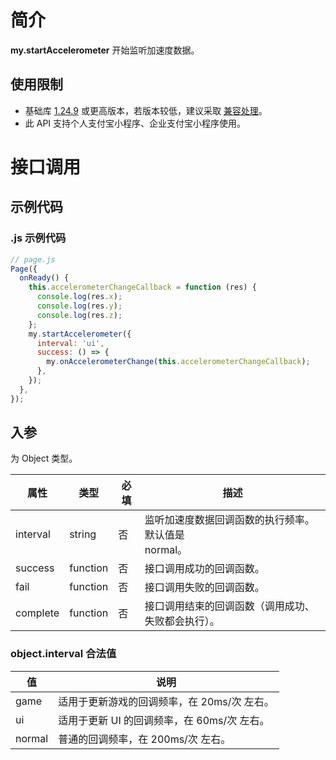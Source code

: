 # 简介

**my.startAccelerometer** 开始监听加速度数据。

## 使用限制

- 基础库 [1.24.9](https://opendocs.alipay.com/mini/framework/lib) 或更高版本，若版本较低，建议采取 [兼容处理](https://opendocs.alipay.com/mini/framework/compatibility)。
- 此 API 支持个人支付宝小程序、企业支付宝小程序使用。

# 接口调用

## 示例代码

### .js 示例代码

```javascript
// page.js
Page({
  onReady() {
    this.accelerometerChangeCallback = function (res) {
      console.log(res.x);
      console.log(res.y);
      console.log(res.z);
    };
    my.startAccelerometer({
      interval: 'ui',
      success: () => {
        my.onAccelerometerChange(this.accelerometerChangeCallback);
      },
    });
  },
});
```

## 入参

为 Object 类型。

| **属性** | **类型** | **必填** | **描述** |
| --- | --- | --- | --- |
| interval | string | 否 | 监听加速度数据回调函数的执行频率。默认值是<br />normal。 |
| success | function | 否 | 接口调用成功的回调函数。 |
| fail | function | 否 | 接口调用失败的回调函数。 |
| complete | function | 否 | 接口调用结束的回调函数（调用成功、失败都会执行）。 |

### object.interval 合法值

| **值** | **说明**                                    |
| ------ | ------------------------------------------- |
| game   | 适用于更新游戏的回调频率，在 20ms/次 左右。 |
| ui     | 适用于更新 UI 的回调频率，在 60ms/次 左右。 |
| normal | 普通的回调频率，在 200ms/次 左右。          |
